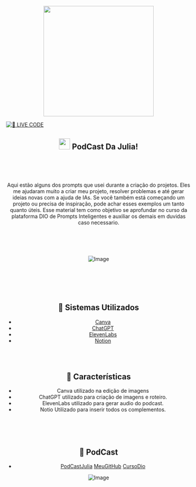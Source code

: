 
   <p align="center">
      <img width="300" src="https://github.com/user-attachments/assets/9c31d920-f860-4a7d-a6ce-4a40deee19ac">


[![🔴 LIVE CODE](https://github.com/user-attachments/assets/b17619b2-d8ea-46eb-9a2f-454115eca4f3)](https://github.com/JuliaG27)

<span align="center"> 

## <img src="https://github.com/user-attachments/assets/cbd5607b-f9cc-4acc-b08f-19a5c74571d0" width="30px"> PodCast Da Julia! </h2>

<br>
<br>
<br>

 <p align="center">
 Aqui estão alguns dos prompts que usei durante a criação do projetos. Eles me ajudaram muito a criar meu projeto, resolver problemas e até gerar ideias novas com a ajuda de IAs. Se você também está começando um projeto ou precisa de inspiração, pode achar esses exemplos um tanto quanto úteis. Esse material tem como objetivo se aprofundar no curso da plataforma DIO de Prompts Inteligentes e auxiliar os demais em duvidas caso necessario.

<br>
<br>
<br> 
<br>
<br>


![Image](https://github.com/user-attachments/assets/c30ec519-9d2a-4e1e-9db2-10ad77c65a67)

<br>
<br>
<br>
<br>

  ## 🧠 Sistemas Utilizados

  - [Canva](https://www.canva.com) 
  - [ChatGPT](https://chatgpt.com)
  - [ElevenLabs](https://elevenlabs.io/app/home)
  - [Notion](https://www.notion.so/dd139d543abf4772b27a5afd46bd94bb)


<br>
<br>

## 🎀 Características

- Canva utilizado na edição de imagens
- ChatGPT utilizado para criação de imagens e roteiro.
- ElevenLabs utilizado para gerar audio do podcast.
- Notio Utilizado para inserir todos os complementos. 

<br>
<br>
<br>

## 🌷 PodCast

- [PodCastJulia](https://www.notion.so/Podcast-Julia-1fb14aa15a8580f994e8c7c69f744099?pvs=4)
[MeuGitHub](https://github.com/JuliaG27)
[CursoDio](https://web.dio.me/track/microsoft-50-anos-prompts-inteligentes?tab=about)


![Image](https://github.com/user-attachments/assets/a867e476-0ecf-437b-a552-2926cead6c7b)
